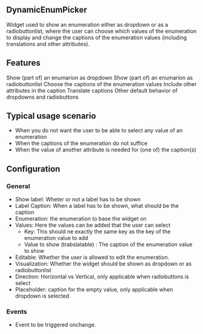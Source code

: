 ## DynamicEnumPicker
Widget used to show an enumeration either as dropdown or as a radiobuttonlist, where the user can choose which values of the enumeration to display and change the captions of the enumeration values (including translations and other attributes).

## Features
Show (part of) an enumarion as dropdown
Show (part of) an enumarion as radiobuttonlist
Choose the captions of the enumeration values
Include other attributes in the caption
Translate captions
Other default behavior of dropdowns and radiobuttons

## Typical usage scenario
- When you do not want the user to be able to select any value of an enumeration
- When the captions of the enumeration do not suffice
- When the value of another attribute is needed for (one of) the caption(s)

## Configuration
### General
- Show label: Wheter or not a label has to be shown
- Label Caption: When a label has to be shown, what should be the caption
- Enumeration: the enumeration to base the widget on
- Values: Here the values can be added that the user can select
  - Key: This should ne exactly the same key as the key of the enumeration value to add
  - Value to show (trabslatable) : The caption of the enumeration value to show
- Editable: Whether the user is allowed to edit the enumeration.
- Visualization: Whether the widget should be shown as dropdown or as radiobuttonlist
- Direction: Horizontal vs Vertical, only applicable when radiobuttons is select
- Placeholder: caption for the empty value, only applicable when dropdown is selected

### Events
- Event to be triggered onchange.
